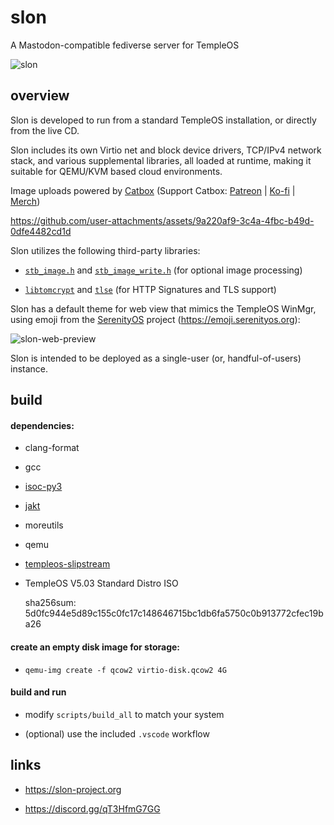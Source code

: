 # slon
A Mastodon-compatible fediverse server for TempleOS

![slon](https://slon-project.org/images/slon.png)

## overview

Slon is developed to run from a standard TempleOS installation, or directly from the live CD.

Slon includes its own Virtio net and block device drivers, TCP/IPv4 network stack, and various supplemental libraries, all loaded at runtime, making it suitable for QEMU/KVM based cloud environments.

Image uploads powered by [Catbox](https://catbox.moe) (Support Catbox: [Patreon](https://patreon.com/catbox) | [Ko-fi](https://ko-fi.com/catboxmoe) | [Merch](https://store.catbox.moe))

https://github.com/user-attachments/assets/9a220af9-3c4a-4fbc-b49d-0dfe4482cd1d

Slon utilizes the following third-party libraries:

- [`stb_image.h`](https://github.com/nothings/stb/blob/master/stb_image.h) and [`stb_image_write.h`](https://github.com/nothings/stb/blob/master/stb_image_write.h) (for optional image processing)

- [`libtomcrypt`](https://github.com/libtom/libtomcrypt) and [`tlse`](https://github.com/eduardsui/tlse) (for HTTP Signatures and TLS support)

Slon has a default theme for web view that mimics the TempleOS WinMgr, using emoji from the [SerenityOS](https://serenityos.org) project (https://emoji.serenityos.org):

![slon-web-preview](https://github.com/user-attachments/assets/5cb706f5-6bac-4fa8-8a4d-c445611a97b2)

Slon is intended to be deployed as a single-user (or, handful-of-users) instance. 

## build

#### dependencies: 

- clang-format
- gcc
- [isoc-py3](https://github.com/alec3660/isoc-py3)
- [jakt](https://github.com/serenityos/jakt)
- moreutils
- qemu
- [templeos-slipstream](https://github.com/alec3660/templeos-slipstream)
- TempleOS V5.03 Standard Distro ISO
  
  sha256sum: 5d0fc944e5d89c155c0fc17c148646715bc1db6fa5750c0b913772cfec19ba26

#### create an empty disk image for storage:

- `qemu-img create -f qcow2 virtio-disk.qcow2 4G`

#### build and run

- modify `scripts/build_all` to match your system

- (optional) use the included `.vscode` workflow

## links 

- https://slon-project.org

- https://discord.gg/qT3HfmG7GG
